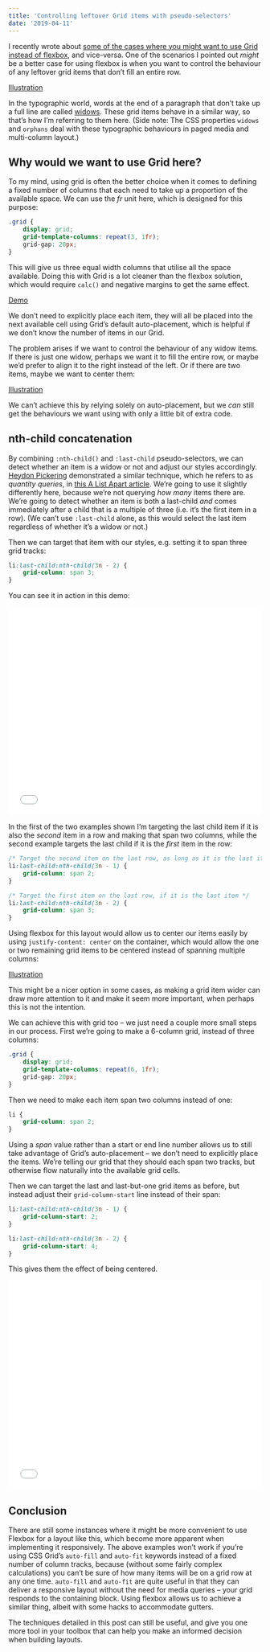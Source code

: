 ```yaml
---
title: 'Controlling leftover Grid items with pseudo-selectors'
date: '2019-04-11'
---
```


I recently wrote about [some of the cases where you might want to use Grid instead of flexbox](), and vice-versa. One of the scenarios I pointed out _might_ be a better case for using flexbox is when you want to control the behaviour of any leftover grid items that don’t fill an entire row.

[Illustration]()

In the typographic world, words at the end of a paragraph that don’t take up a full line are called [widows](). These grid items behave in a similar way, so that’s how I’m referring to them here. (Side note: The CSS properties `widows` and `orphans` deal with these typographic behaviours in paged media and multi-column layout.)

## Why would we want to use Grid here?

To my mind, using grid is often the better choice when it comes to defining a fixed number of columns that each need to take up a proportion of the available space. We can use the _fr_ unit here, which is designed for this purpose:

```css
.grid {
	display: grid;
	grid-template-columns: repeat(3, 1fr);
	grid-gap: 20px;
}
```

This will give us three equal width columns that utilise all the space available. Doing this with Grid is a lot cleaner than the flexbox solution, which would require `calc()` and negative margins to get the same effect.

[Demo]()

We don’t need to explicitly place each item, they will all be placed into the next available cell using Grid’s default auto-placement, which is helpful if we don’t know the number of items in our Grid.

The problem arises if we want to control the behaviour of any widow items. If there is just one widow, perhaps we want it to fill the entire row, or maybe we’d prefer to align it to the right instead of the left. Or if there are two items, maybe we want to center them:

[Illustration]()

We can’t achieve this by relying solely on auto-placement, but we _can_ still get the behaviours we want using with only a little bit of extra code.

## nth-child concatenation

By combining `:nth-child()` and `:last-child` pseudo-selectors, we can detect whether an item is a widow or not and adjust our styles accordingly. [Heydon Pickering](http://www.heydonworks.com/) demonstrated a similar technique, which he refers to as _quantity queries_, in [this A List Apart article](https://alistapart.com/article/quantity-queries-for-css/). We’re going to use it slightly differently here, because we’re not querying _how many_ items there are. We’re going to detect whether an item is both a last-child _and_ comes immediately after a child that is a multiple of three (i.e. it’s the first item in a row). (We can’t use `:last-child` alone, as this would select the last item regardless of whether it’s a widow or not.)

Then we can target that item with our styles, e.g. setting it to span three grid tracks:

```css
li:last-child:nth-child(3n - 2) {
	grid-column: span 3;
}
```

You can see it in action in this demo:

<iframe height="415" style="width: 100%;" scrolling="no" title="CSS Grid + nth-child to control last row behaviour" src="//codepen.io/michellebarker/embed/KEXErp/?height=415&theme-id=0&default-tab=result" frameborder="no" allowtransparency="true" allowfullscreen="true">
  See the Pen <a href='https://codepen.io/michellebarker/pen/KEXErp/'>CSS Grid + nth-child to control last row behaviour</a> by Michelle Barker
  (<a href='https://codepen.io/michellebarker'>@michellebarker</a>) on <a href='https://codepen.io'>CodePen</a>.
</iframe>

In the first of the two examples shown I’m targeting the last child item if it is also the _second_ item in a row and making that span two columns, while the second example targets the last child if it is the _first_ item in the row:

```css
/* Target the second item on the last row, as long as it is the last item in the grid */
li:last-child:nth-child(3n - 1) {
	grid-column: span 2;
}

/* Target the first item on the last row, if it is the last item */
li:last-child:nth-child(3n - 2) {
	grid-column: span 3;
}
```

Using flexbox for this layout would allow us to center our items easily by using `justify-content: center` on the container, which would allow the one or two remaining grid items to be centered instead of spanning multiple columns:

[Illustration]()

This might be a nicer option in some cases, as making a grid item wider can draw more attention to it and make it seem more important, when perhaps this is not the intention.

We can achieve this with grid too – we just need a couple more small steps in our process. First we’re going to make a 6-column grid, instead of three columns:

```css
.grid {
	display: grid;
	grid-template-columns: repeat(6, 1fr);
	grid-gap: 20px;
}
```

Then we need to make each item span two columns instead of one:

```css
li {
	grid-column: span 2;
}
```

Using a _span_ value rather than a start or end line number allows us to still take advantage of Grid’s auto-placement – we don’t need to explicitly place the items. We’re telling our grid that they should each span two tracks, but otherwise flow naturally into the available grid cells.

Then we can target the last and last-but-one grid items as before, but instead adjust their `grid-column-start` line instead of their span:

```css
li:last-child:nth-child(3n - 1) {
	grid-column-start: 2;
}

li:last-child:nth-child(3n - 2) {
	grid-column-start: 4;
}
```

This gives them the effect of being centered.

<iframe height="417" style="width: 100%;" scrolling="no" title="CSS Grid + nth-child" src="//codepen.io/michellebarker/embed/aMVLxb/?height=417&theme-id=0&default-tab=result" frameborder="no" allowtransparency="true" allowfullscreen="true">
  See the Pen <a href='https://codepen.io/michellebarker/pen/aMVLxb/'>CSS Grid + nth-child</a> by Michelle Barker
  (<a href='https://codepen.io/michellebarker'>@michellebarker</a>) on <a href='https://codepen.io'>CodePen</a>.
</iframe>

## Conclusion

There are still some instances where it might be more convenient to use Flexbox for a layout like this, which become more apparent when implementing it responsively. The above examples won’t work if you’re using CSS Grid’s `auto-fill` and `auto-fit` keywords instead of a fixed number of column tracks, because (without some fairly complex calculations) you can’t be sure of how many items will be on a grid row at any one time. `auto-fill` and `auto-fit` are quite useful in that they can deliver a responsive layout without the need for media queries – your grid responds to the containing block. Using flexbox allows us to achieve a similar thing, albeit with some hacks to accommodate gutters.

The techniques detailed in this post can still be useful, and give you one more tool in your toolbox that can help you make an informed decision when building layouts.
